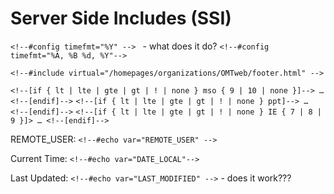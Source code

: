 # Server Side Includes (SSI)

`<!--#config timefmt="%Y" --> `      - what does it do?
`<!--#config timefmt="%A, %B %d, %Y"-->`

`<!--#include virtual="/homepages/organizations/OMTweb/footer.html" -->`

`<!--[if { lt | lte | gte | gt | ! | none } mso { 9 | 10 | none }]--> … <!--[endif]-->`
`<!--[if { lt | lte | gte | gt | ! | none } ppt]--> … <!--[endif]-->`
`<!--[if { lt | lte | gte | gt | ! | none } IE { 7 | 8 | 9 }]> … <!--[endif]-->`

REMOTE_USER:  `<!--#echo var="REMOTE_USER" -->`

Current Time:  `<!--#echo var="DATE_LOCAL"-->`

Last Updated:  `<!--#echo var="LAST_MODIFIED" -->`  - does it work???

